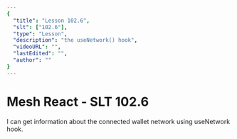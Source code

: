 ```yaml
---
{
  "title": "Lesson 102.6",
  "slt": ["102.6"],
  "type": "Lesson",
  "description": "the useNetwork() hook",
  "videoURL": "",
  "lastEdited": "",
  "author": ""
}
---
```


# Mesh React - SLT 102.6

I can get information about the connected wallet network using useNetwork hook.